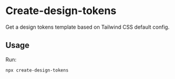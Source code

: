 # Create-design-tokens

Get a design tokens template based on Tailwind CSS default config.

## Usage

Run:

```shell
npx create-design-tokens
```
